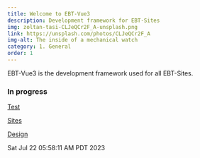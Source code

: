 ```yaml
---
title: Welcome to EBT-Vue3
description: Development framework for EBT-Sites
img: zoltan-tasi-CLJeQCr2F_A-unsplash.png
link: https://unsplash.com/photos/CLJeQCr2F_A
img-alt: The inside of a mechanical watch
category: 1. General
order: 1
---
```


EBT-Vue3 is the development framework used for all EBT-Sites.

### In progress

[Test](#/wiki/dev/toc)

[Sites](#/wiki/sites/toc)

[Design](#/wiki/design/toc)

Sat Jul 22 05:58:11 AM PDT 2023
